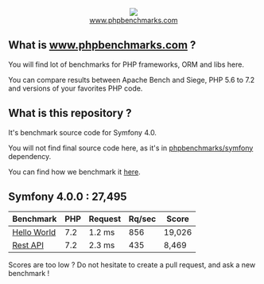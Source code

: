 <p align="center">
  <img src="http://www.phpbenchmarks.com/images/logo_github.png">
  <br>
  <a href="http://www.phpbenchmarks.com" target="_blank">www.phpbenchmarks.com</a>
</p>

## What is www.phpbenchmarks.com ?

You will find lot of benchmarks for PHP frameworks, ORM and libs here.

You can compare results between Apache Bench and Siege, PHP 5.6 to 7.2 and versions of your favorites PHP code.

## What is this repository ?

It's benchmark source code for Symfony 4.0.

You will not find final source code here, as it's in [phpbenchmarks/symfony](https://github.com/phpbenchmarks/symfony/tree/1.0.0) dependency.

You can find how we benchmark it [here](http://www.phpbenchmarks.com/en/benchmark-protocol).

## Symfony 4.0.0 : 27,495

Benchmark | PHP | Request | Rq/sec | Score
--------- | --- | ------- | ------ | -----
[Hello World](http://www.phpbenchmarks.com/en/benchmark/apache-bench/php-7.2/symfony-4.0.html#benchmark-hello-world) | 7.2 | 1.2 ms | 856 | 19,026
[Rest API](http://www.phpbenchmarks.com/en/benchmark/apache-bench/php-7.2/symfony-4.0.html#benchmark-rest) | 7.2 | 2.3 ms | 435 | 8,469

Scores are too low ? Do not hesitate to create a pull request, and ask a new benchmark !
